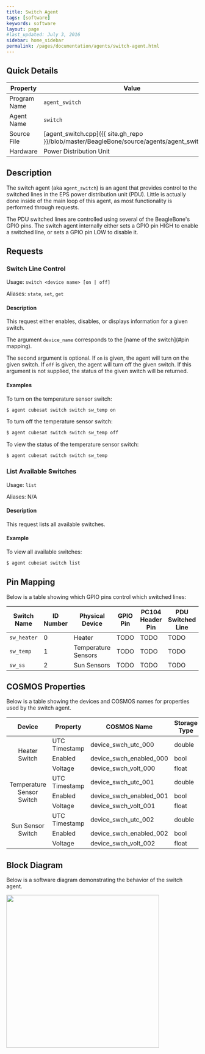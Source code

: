 ```yaml
---
title: Switch Agent
tags: [software]
keywords: software
layout: page
#last_updated: July 3, 2016
sidebar: home_sidebar
permalink: /pages/documentation/agents/switch-agent.html
---
```


## Quick Details
|   Property   |      Value     |
| ------------ | -------------- |
| Program Name | `agent_switch` |
| Agent Name   | `switch`       |
| Source File  | [agent_switch.cpp]({{ site.gh_repo }}/blob/master/BeagleBone/source/agents/agent_switch.cpp) |
| Hardware     | Power Distribution Unit |

## Description
The switch agent (aka `agent_switch`) is an agent that provides control to the switched lines in the EPS power distribution unit (PDU). Little is actually done inside of the main loop of this agent, as most functionality is performed through requests.

The PDU switched lines are controlled using several of the BeagleBone's GPIO pins. The switch agent internally either sets a GPIO pin HIGH to enable a switched line, or sets a GPIO pin LOW to disable it.

## Requests

### Switch Line Control
Usage: `switch <device name> [on | off]`

Aliases: `state`, `set`, `get`

#### Description
This request either enables, disables, or displays information for a given switch.

The argument `device_name` corresponds to the [name of the switch](#pin mapping).

The second argument is optional. If `on` is given, the agent will turn on the given switch. If `off` is given, the agent will turn off the given switch. If this argument is not supplied, the status of the given switch will be returned.

#### Examples
To turn on the temperature sensor switch:

```bash
$ agent cubesat switch switch sw_temp on
```

To turn off the temperature sensor switch:

```bash
$ agent cubesat switch switch sw_temp off
```

To view the status of the temperature sensor switch:

```bash
$ agent cubesat switch switch sw_temp
```

### List Available Switches
Usage: `list`

Aliases: N/A

#### Description

This request lists all available switches.

#### Example

To view all available switches:

```bash
$ agent cubesat switch list
```

## Pin Mapping
Below is a table showing which GPIO pins control which switched lines:

| Switch Name | ID Number |   Physical Device   | GPIO Pin | PC104 Header Pin | PDU Switched Line |
| ----------- | --------- | ------------------- | -------- | ---------------- | ----------------- |
| `sw_heater` |     0     |        Heater       |  TODO    |       TODO       |       TODO        |
| `sw_temp`   |     1     | Temperature Sensors |  TODO    |       TODO       |       TODO        |
| `sw_ss`     |     2     |      Sun Sensors    |  TODO    |       TODO       |       TODO        |


## COSMOS Properties
Below is a table showing the devices and COSMOS names for properties used by the switch agent.

<table>
    <thead>
        <tr>
            <th>Device</th>
            <th>Property</th>
            <th>COSMOS Name</th>
            <th>Storage Type</th>
        </tr>
    </thead>
    <tbody>
        <tr>
            <td rowspan=3 style="text-align:center">Heater Switch</td>
            <td>UTC Timestamp</td>
            <td>device_swch_utc_000</td>
            <td>double</td>
        </tr>
        <tr>
            <td>Enabled</td>
            <td>device_swch_enabled_000</td>
            <td>bool</td>
        </tr>
        <tr>
            <td>Voltage</td>
            <td>device_swch_volt_000</td>
            <td>float</td>
        </tr>
        <tr>
            <td rowspan=3 style="text-align:center">Temperature Sensor Switch</td>
            <td>UTC Timestamp</td>
            <td>device_swch_utc_001</td>
            <td>double</td>
        </tr>
        <tr>
            <td>Enabled</td>
            <td>device_swch_enabled_001</td>
            <td>bool</td>
        </tr>
        <tr>
            <td>Voltage</td>
            <td>device_swch_volt_001</td>
            <td>float</td>
        </tr>
        <tr>
            <td rowspan=3 style="text-align:center">Sun Sensor Switch</td>
            <td>UTC Timestamp</td>
            <td>device_swch_utc_002</td>
            <td>double</td>
        </tr>
        <tr>
            <td>Enabled</td>
            <td>device_swch_enabled_002</td>
            <td>bool</td>
        </tr>
        <tr>
            <td>Voltage</td>
            <td>device_swch_volt_002</td>
            <td>float</td>
        </tr>
    </tbody>
</table>

## Block Diagram
Below is a software diagram demonstrating the behavior of the switch agent.

<img src="/resources/diagrams/agent_switch_diagram.png" width="400px">
